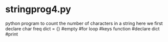 # stringprog4.py
python program to count the number of characters in a string
here we first declare char freq
dict = {}
#empty
#for loop
#keys function
#declare dict 
#print
